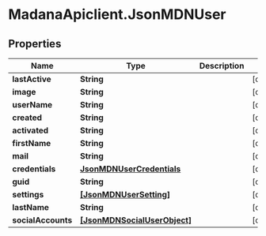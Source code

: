 # MadanaApiclient.JsonMDNUser

## Properties

Name | Type | Description | Notes
------------ | ------------- | ------------- | -------------
**lastActive** | **String** |  | [optional] 
**image** | **String** |  | [optional] 
**userName** | **String** |  | [optional] 
**created** | **String** |  | [optional] 
**activated** | **String** |  | [optional] 
**firstName** | **String** |  | [optional] 
**mail** | **String** |  | [optional] 
**credentials** | [**JsonMDNUserCredentials**](JsonMDNUserCredentials.md) |  | [optional] 
**guid** | **String** |  | [optional] 
**settings** | [**[JsonMDNUserSetting]**](JsonMDNUserSetting.md) |  | [optional] 
**lastName** | **String** |  | [optional] 
**socialAccounts** | [**[JsonMDNSocialUserObject]**](JsonMDNSocialUserObject.md) |  | [optional] 


